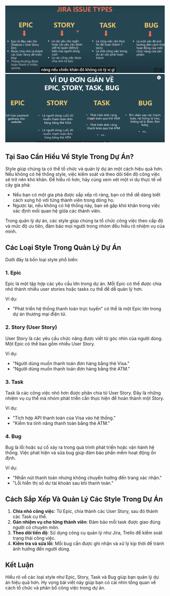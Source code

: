 ![alt text](image-1.png)
![alt text](image-2.png)
## Tại Sao Cần Hiểu Về Style Trong Dự Án?
Style giúp chúng ta có thể tổ chức và quản lý dự án một cách hiệu quả hơn. Nếu không có hệ thống style, việc kiểm soát và theo dõi tiến độ công việc sẽ trở nên khó khăn. Để hiểu rõ hơn, hãy cùng xem xét một ví dụ thực tế về cây gia phả:
- Nếu bạn có một gia phả được sắp xếp rõ ràng, bạn có thể dễ dàng biết cách xưng hô với từng thành viên trong dòng họ.
- Ngược lại, nếu không có hệ thống này, bạn sẽ gặp khó khăn trong việc xác định mối quan hệ giữa các thành viên.

Trong quản lý dự án, các style giúp chúng ta tổ chức công việc theo cấp độ và mức độ ưu tiên, đảm bảo mọi người trong nhóm đều hiểu rõ nhiệm vụ của mình.

## Các Loại Style Trong Quản Lý Dự Án
Dưới đây là bốn loại style phổ biến:

### 1. **Epic**
Epic là một tập hợp các yêu cầu lớn trong dự án. Mỗi Epic có thể được chia nhỏ thành nhiều user stories hoặc tasks cụ thể để dễ quản lý hơn.

Ví dụ:
- "Phát triển hệ thống thanh toán trực tuyến" có thể là một Epic lớn trong dự án thương mại điện tử.

### 2. **Story (User Story)**
User Story là các yêu cầu chức năng được viết từ góc nhìn của người dùng. Một Epic có thể bao gồm nhiều User Story.

Ví dụ:
- "Người dùng muốn thanh toán đơn hàng bằng thẻ Visa."
- "Người dùng muốn thanh toán đơn hàng bằng thẻ ATM."

### 3. **Task**
Task là các công việc nhỏ hơn được phân chia từ User Story. Đây là những nhiệm vụ cụ thể mà nhóm phát triển cần thực hiện để hoàn thành một Story.

Ví dụ:
- "Tích hợp API thanh toán của Visa vào hệ thống."
- "Kiểm tra tính năng thanh toán bằng thẻ ATM."

### 4. **Bug**
Bug là lỗi hoặc sự cố xảy ra trong quá trình phát triển hoặc vận hành hệ thống. Việc phát hiện và sửa bug giúp đảm bảo phần mềm hoạt động ổn định.

Ví dụ:
- "Nhấn nút thanh toán nhưng không chuyển hướng đến trang xác nhận."
- "Lỗi hiển thị số dư tài khoản sau khi thanh toán."

## Cách Sắp Xếp Và Quản Lý Các Style Trong Dự Án
1. **Chia nhỏ công việc**: Từ Epic, chia thành các User Story, sau đó thành các Task cụ thể.
2. **Gán nhiệm vụ cho từng thành viên**: Đảm bảo mỗi task được giao đúng người có chuyên môn.
3. **Theo dõi tiến độ**: Sử dụng công cụ quản lý như Jira, Trello để kiểm soát trạng thái công việc.
4. **Kiểm tra và sửa lỗi**: Mỗi bug cần được ghi nhận và xử lý kịp thời để tránh ảnh hưởng đến người dùng.

## Kết Luận
Hiểu rõ về các loại style như Epic, Story, Task và Bug giúp bạn quản lý dự án hiệu quả hơn. Hy vọng bài viết này giúp bạn có cái nhìn tổng quan về cách tổ chức và phân bổ công việc trong dự án.

